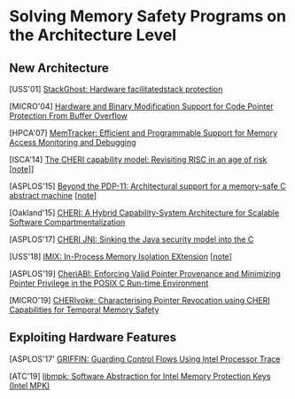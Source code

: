 # Solving Memory Safety Programs on the Architecture Level

## New Architecture
[USS'01] [StackGhost: Hardware facilitatedstack
protection](http://projects.cerias.purdue.edu/stackghost/stackghost.pdf)

[MICRO'04] [Hardware and Binary Modification Support for Code Pointer Protection
From Buffer
Overflow](http://www.ece.northwestern.edu/~memik/courses/452/presentations/sec_1.pdf)

[HPCA'07] [MemTracker: Efficient and Programmable Support for Memory Access
Monitoring and
Debugging](https://www.cc.gatech.edu/~milos/venkataramani_hpca07.pdf)

[ISCA'14] [The CHERI capability model: Revisiting RISC in an age of
risk](https://www.cl.cam.ac.uk/research/security/ctsrd/pdfs/201406-isca2014-cheri.pdf)
[[note](../notes/mem_safety/arch/cheri_isca14.md)]]

[ASPLOS'15] [Beyond the PDP-11: Architectural support for a memory-safe C
abstract
machine](https://www.cl.cam.ac.uk/research/security/ctsrd/pdfs/201503-asplos2015-cheri-cmachine.pdf)
[[note](../notes/mem_safety/arch/cheri_pdp11.md)]

[Oakland'15] [CHERI: A Hybrid Capability-System Architecture for Scalable
Software
Compartmentalization](https://www.cl.cam.ac.uk/research/security/ctsrd/pdfs/201505-oakland2015-cheri-compartmentalization.pdf)

[ASPLOS'17] [CHERI JNI: Sinking the Java security model into the
C](https://www.cl.cam.ac.uk/research/security/ctsrd/pdfs/201704-asplos-cherijni.pdf)

[USS'18] [IMIX: In-Process Memory Isolation
EXtension](https://www.usenix.org/system/files/conference/usenixsecurity18/sec18-frassetto.pdf)
[[note](../notes/mem_safety/arch/imix.md)]

[ASPLOS'19] [CheriABI: Enforcing Valid Pointer Provenance and Minimizing Pointer Privilege
in the POSIX C Run-time
Environment](https://www.cl.cam.ac.uk/research/security/ctsrd/pdfs/201904-asplos-cheriabi.pdf)

[MICRO'19] [CHERIvoke: Characterising Pointer Revocation using CHERI
Capabilities for Temporal Memory
Safety](https://www.cl.cam.ac.uk/research/security/ctsrd/pdfs/201910micro-cheri-temporal-safety.pdf)


## Exploiting Hardware Features

[ASPLOS'17' [GRIFFIN: Guarding Control Flows Using Intel Processor
Trace](https://www.microsoft.com/en-us/research/wp-content/uploads/2017/01/griffin-asplos17.pdf)

[ATC'19] [libmpk: Software Abstraction for Intel Memory Protection Keys (Intel
MPK)](https://www.usenix.org/system/files/atc19-park-soyeon.pdf)
